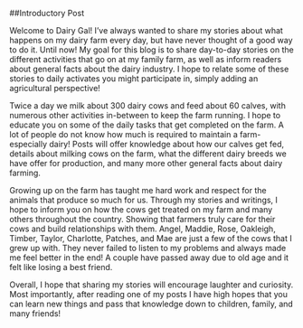##Introductory Post

Welcome to Dairy Gal! I’ve always wanted to share my stories about what happens on my dairy farm every day, but have never thought of a good way to do it.  Until now! My goal for this blog is to share day-to-day stories on the different activities that go on at my family farm, as well as inform readers about general facts about the dairy industry.  I hope to relate some of these stories to daily activates you might participate in, simply adding an agricultural perspective!  

Twice a day we milk about 300 dairy cows and feed about 60 calves, with numerous other activities in-between to keep the farm running.  I hope to educate you on some of the daily tasks that get completed on the farm.  A lot of people do not know how much is required to maintain a farm-especially dairy! Posts will offer knowledge about how our calves get fed, details about milking cows on the farm, what the different dairy breeds we have offer for production, and many more other general facts about dairy farming.  

Growing up on the farm has taught me hard work and respect for the animals that produce so much for us.  Through my stories and writings, I hope to inform you on how the cows get treated on my farm and many others throughout the country.  Showing that farmers truly care for their cows and build relationships with them.  Angel, Maddie, Rose, Oakleigh, Timber, Taylor, Charlotte, Patches, and Mae are just a few of the cows that I grew up with.  They never failed to listen to my problems and always made me feel better in the end! A couple have passed away due to old age and it felt like losing a best friend.  

Overall, I hope that sharing my stories will encourage laughter and curiosity. Most importantly, after reading one of my posts I have high hopes that you can learn new things and pass that knowledge down to children, family, and many friends!
